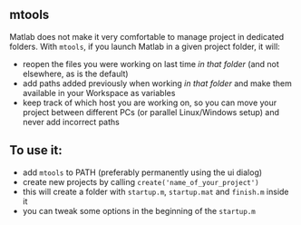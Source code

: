 mtools
------

Matlab does not make it very comfortable to manage project in dedicated folders. With `mtools`, if you launch Matlab in a given project folder, it will:

- reopen the files you were working on last time *in that folder* (and not elsewhere, as is the default)
- add paths added previously when working *in that folder* and make them available in your Workspace as variables
- keep track of which host you are working on, so you can move your project between different PCs (or parallel Linux/Windows setup) and never add incorrect paths

To use it:
----------

- add `mtools` to PATH (preferably permanently using the ui dialog)
- create new projects by calling `create('name_of_your_project')`
- this will create a folder with `startup.m`, `startup.mat` and `finish.m` inside it
- you can tweak some options in the beginning of the `startup.m`
